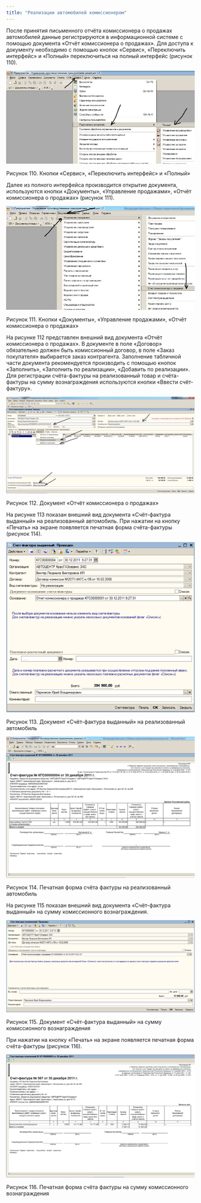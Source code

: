 ```yaml
---
title: "Реализации автомобилей комиссионером"
---
```


После принятия письменного отчёта комиссионера о продажах автомобилей данные регистрируются в информационной системе с помощью документа «Отчёт комиссионера о продажах». Для доступа к документу необходимо с помощью кнопок «Сервис», «Переключить интерфейс» и «Полный» переключиться на полный интерфейс (рисунок 110).

![](notesorg/_attach/lu20443snoa_tmp_966f5c361b5794af.jpg)

Рисунок 110. Кнопки «Сервис», «Переключить интерфейс» и «Полный»

Далее из полного интерфейса производится открытие документа, используются кнопки «Документы», «Управление продажами», «Отчёт комиссионера о продажах» (рисунок 111).

![](notesorg/_attach/lu20443snoa_tmp_7e9be5003639f1bb.jpg)

Рисунок 111. Кнопки «Документы», «Управление продажами», «Отчёт комиссионера о продажах»

На рисунке 112 представлен внешний вид документа «Отчёт комиссионера о продажах». В документе в поле «Договор» обязательно должен быть комиссионный договор, в поле «Заказ покупателя» выбирается заказ контрагента. Заполнение табличной части документа рекомендуется производить с помощью кнопок «Заполнить», «Заполнить по реализации», «Добавить по реализации». Для регистрации счёта-фактуры на реализованный товар и счёта-фактуры на сумму вознаграждения используются кнопки «Ввести счёт-фактуру».

![](notesorg/_attach/lu20443snoa_tmp_f5ea3986cbff645e.jpg)

Рисунок 112. Документ «Отчёт комиссионера о продажах»

На рисунке 113 показан внешний вид документа «Счёт-фактура выданный» на реализованный автомобиль. При нажатии на кнопку «Печать» на экране появляется печатная форма счёта-фактуры (рисунок 114).

![](notesorg/_attach/lu20443snoa_tmp_f9867d64f96fded7.png)

Рисунок 113. Документ «Счёт-фактура выданный» на реализованный автомобиль

![](notesorg/_attach/lu20443snoa_tmp_a4b17f1a68d4cdb8.png)

Рисунок 114. Печатная форма счёта фактуры на реализованный автомобиль

На рисунке 115 показан внешний вид документа «Счёт-фактура выданный» на сумму комиссионного вознаграждения.

![](notesorg/_attach/lu20443snoa_tmp_4787cecf4f428512.png)

Рисунок 115. Документ «Счёт-фактура выданный» на сумму комиссионного вознаграждения

При нажатии на кнопку «Печать» на экране появляется печатная форма счёта-фактуры (рисунок 116).

![](notesorg/_attach/lu20443snoa_tmp_32c78ef776aa10ee.png)

Рисунок 116. Печатная форма счёта фактуры на сумму комиссионного вознаграждения